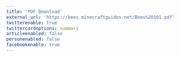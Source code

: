 ```yaml
---
title: 'PDF Download'
external_url: 'https://bees.minecraftguides.net/Bees%20101.pdf'
twitterenable: true
twittercardoptions: summary
articleenabled: false
personenabled: false
facebookenable: true
---
```


